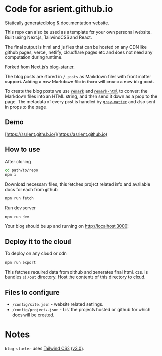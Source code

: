 # Code for asrient.github.io

Statically generated blog & documentation website.

This repo can also be used as a template for your own personal website.
Built using Next.js, TailwindCSS and React.

The final output is html and js files that can be hosted on any CDN like github pages, vercel, netlify, cloudflare pages etc and does not need any computation during runtime.

Forked from Next.js's [blog-starter](https://github.com/vercel/next.js/tree/canary/examples/blog-starter).


The blog posts are stored in `/_posts` as Markdown files with front matter support. Adding a new Markdown file in there will create a new blog post.

To create the blog posts we use [`remark`](https://github.com/remarkjs/remark) and [`remark-html`](https://github.com/remarkjs/remark-html) to convert the Markdown files into an HTML string, and then send it down as a prop to the page. The metadata of every post is handled by [`gray-matter`](https://github.com/jonschlinkert/gray-matter) and also sent in props to the page.

## Demo

[https://asrient.github.io/](https://asrient.github.io)

## How to use

After cloning

```bash
cd path/to/repo
npm i
```

Download necessary files, this fetches project related info and available docs for each from github

```bash
npm run fetch
```
Run dev server

```bash
npm run dev
```

Your blog should be up and running on [http://localhost:3000](http://localhost:3000)! 

## Deploy it to the cloud

To deploy on any cloud or cdn

```bash
npm run export
```

This fetches required data from github and generates final html, css, js bundles at `/out` directory.
Host the contents of this directory to cloud.

## Files to configure

- `/config/site.json` - website related settings.
- `/config/projects.json` - List the projects hosted on github for which docs will be created.

# Notes

`blog-starter` uses [Tailwind CSS](https://tailwindcss.com) [(v3.0)](https://tailwindcss.com/blog/tailwindcss-v3).
